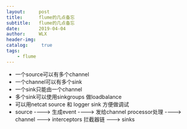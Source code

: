```yaml
---
layout:     post
title:      flume的几点备忘
subtitle:   flume的几点备忘
date:       2019-04-04
author:     WLX
header-img:  
catalog: 	 true
tags:
    - flume
---
```


 - 一个source可以有多个channel
 - 一个channel可以有多个sink
 - 一个sink只能由一个channel
 - 多个sink可以使用sinkgroups 做loadbalance
 - 可以用netcat source 和 logger sink 方便做调试
 - source ----> 生成event ----> 发给channel processor处理 ----> channel --->  interceptors 拦截器链 ---> sinks


